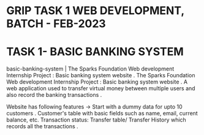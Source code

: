 # GRIP TASK 1 WEB DEVELOPMENT, BATCH - FEB-2023

# TASK 1- BASIC BANKING SYSTEM


basic-banking-system | The Sparks Foundation Web development Internship Project : Basic banking system website . The Sparks Foundation Web development Internship Project : Basic banking system website . A web application used to transfer virtual money between multiple users and also record the banking transactions .

Website has following features -> Start with a dummy data for upto 10 customers . Customer's table with basic fields such as name, email, current balance, etc. Transaction status: Transfer table/ Transfer History which records all the transactions .
